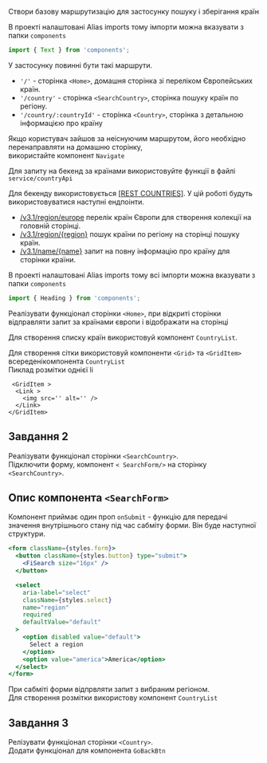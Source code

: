 Створи базову маршрутизацію для застосунку пошуку і зберігання країн

В проекті налаштовані Alias imports тому імпорти можна вказувати з папки
`components`

```jsx
import { Text } from 'components';
```

У застосунку повинні бути такі маршрути.

- `'/'` - сторінка `<Home>`, домашня сторінка зі переліком Європейських країн.
- `'/country'` - сторінка `<SearchCountry>`, сторінка пошуку країн по регіону.
- `'/country/:countryId'` - сторінка `<Country>`, сторінка з детальною
  інформацією про країну

Якщо користувач зайшов за неіснуючим маршрутом, його необхідно перенаправляти на
домашню сторінку,\
використайте компонент `Navigate`

Для запиту на бекенд за країнами використовуйте функції в файлі
`service/countryApi`

Для бекенду використовується [[REST COUNTRIES]](https://restcountries.com/). У
цій роботі будуть використовуватися наступні ендпоінти.

- [/v3.1/region/europe](https://restcountries.com/v3.1/subregion/europe) перелік
  країн Європи для створення колекції на головній сторінці.
- [/v3.1/region/{region}](https://restcountries.com/#api-endpoints-v3-region)
  пошук країни по регіону на сторінці пошуку країн.
- [/v3.1/name/{name}](https://restcountries.com/#api-endpoints-v3-name) запит на
  повну інформацію про країну для сторінки країни.

В проекті налаштовані Alias imports тому всі імпорти можна вказувати з папки
`components`

```jsx
import { Heading } from 'components';
```

Реалізувати функціонал сторінки `<Home>`, при відкриті сторінки відправляти
запит за країнами європи і відображати на сторінці

Для створення списку країн використовуй компонент `CountryList`.

Для створення сітки використовуй компоненти `<Grid>` та `<GridItem>`\
всереденікомпонента `CountryList`\
Пиклад розмітки однієї li

```
 <GridItem >
  <Link >
    <img src='' alt='' />
  </Link>
</GridItem>
```

## Завдання 2

Реалізувати функціонал сторінки `<SearchCountry>`.\
Підключити форму, компонент `< SearchForm/>` на сторінку `<SearchCountry>`.

## Опис компонента `<SearchForm>`

Компонент приймає один проп `onSubmit` - функцію для передачі значення
внутрішнього стану під час сабміту форми. Він буде наступної структури.

```jsx
<form className={styles.form}>
  <button className={styles.button} type="submit">
    <FiSearch size="16px" />
  </button>

  <select
    aria-label="select"
    className={styles.select}
    name="region"
    required
    defaultValue="default"
  >
    <option disabled value="default">
      Select a region
    </option>
    <option value="america">America</option>
  </select>
</form>
```

При сабміті форми відпрвляти запит з вибраним регіоном.\
Для створення розмітки використову компонент `CountryList`

## Завдання 3

Релізувати функціонал сторінки `<Country>`.\
Додати функціонал для компонента `GoBackBtn`
